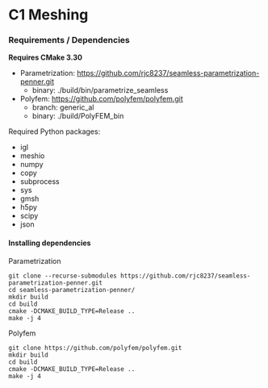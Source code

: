 # C1 Meshing

### Requirements / Dependencies

**Requires CMake 3.30**

- Parametrization: https://github.com/rjc8237/seamless-parametrization-penner.git
  - binary: ./build/bin/parametrize_seamless
- Polyfem: https://github.com/polyfem/polyfem.git
  - branch: generic_al
  - binary: ./build/PolyFEM_bin

Required Python packages:

- igl
- meshio
- numpy
- copy
- subprocess
- sys
- gmsh
- h5py
- scipy
- json

#### Installing dependencies

Parametrization

```
git clone --recurse-submodules https://github.com/rjc8237/seamless-parametrization-penner.git
cd seamless-parametrization-penner/
mkdir build
cd build
cmake -DCMAKE_BUILD_TYPE=Release ..
make -j 4
```

Polyfem

```
git clone https://github.com/polyfem/polyfem.git
mkdir build
cd build
cmake -DCMAKE_BUILD_TYPE=Release ..
make -j 4
```

